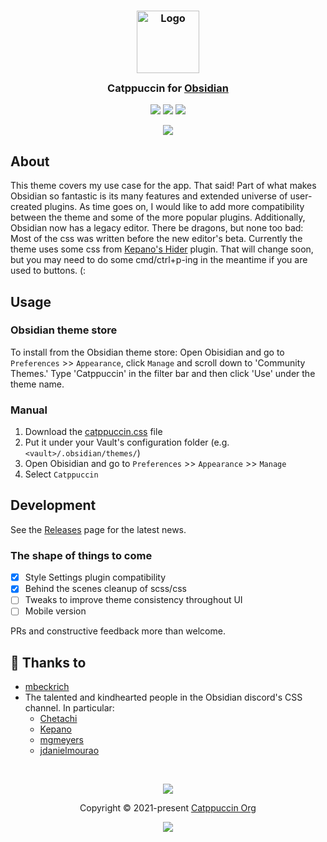 <h3 align="center">
	<img src="https://raw.githubusercontent.com/catppuccin/catppuccin/main/assets/logos/exports/1544x1544_circle.png" width="100" alt="Logo"/><br/>
	<img src="https://raw.githubusercontent.com/catppuccin/catppuccin/main/assets/misc/transparent.png" height="30" width="0px"/>
	Catppuccin for <a href="https://obsidian.md">Obsidian</a>
	<img src="https://raw.githubusercontent.com/catppuccin/catppuccin/main/assets/misc/transparent.png" height="30" width="0px"/>
</h3>

<p align="center">
    <a href="https://github.com/catppuccin/obsidian/stargazers"><img src="https://img.shields.io/github/stars/catppuccin/obsidian?colorA=363a4f&colorB=b7bdf8&style=for-the-badge"></a>
    <a href="https://github.com/catppuccin/obsidian/issues"><img src="https://img.shields.io/github/issues/catppuccin/obsidian?colorA=363a4f&colorB=f5a97f&style=for-the-badge"></a>
    <a href="https://github.com/catppuccin/obsidian/contributors"><img src="https://img.shields.io/github/contributors/catppuccin/obsidian?colorA=363a4f&colorB=a6da95&style=for-the-badge"></a>
</p>

<p align="center">
  <img src="https://github.com/catppuccin/obsidian/blob/main/assets/screenshot.png"/>
</p>

## About

This theme covers my use case for the app. That said! Part of what makes Obsidian so fantastic is its many features and extended universe of user-created plugins. As time goes on, I would like to add more compatibility between the theme and some of the more popular plugins. Additionally, Obsidian now has a legacy editor. There be dragons, but none too bad: Most of the css was written before the new editor's beta. Currently the theme uses some css from [Kepano's Hider](https://github.com/kepano/obsidian-hider) plugin. That will change soon, but you may need to do some cmd/ctrl+p-ing in the meantime if you are used to buttons. (:

## Usage

### Obsidian theme store

To install from the Obsidian theme store:
Open Obisidian and go to `Preferences` >> `Appearance`, click `Manage` and scroll down to 'Community Themes.' Type 'Catppuccin' in the filter bar and then click 'Use' under the theme name.

### Manual

1. Download the [catppuccin.css](https://github.com/mbeckrich/obsidian/blob/main/obsidian.css) file
2. Put it under your Vault's configuration folder (e.g. `<vault>/.obsidian/themes/`)
3. Open Obisidian and go to `Preferences` >> `Appearance` >> `Manage`
4. Select `Catppuccin`

## Development

See the [Releases](https://github.com/catppuccin/obsidian/releases) page for the latest news.

### The shape of things to come

+ [x] Style Settings plugin compatibility
+ [x] Behind the scenes cleanup of scss/css
+ [ ] Tweaks to improve theme consistency throughout UI
+ [ ] Mobile version

PRs and constructive feedback more than welcome.

## 💝 Thanks to

+ [mbeckrich](https://github.com/mbeckrich)
+ The talented and kindhearted people in the Obsidian discord's CSS channel. In particular:
    + [Chetachi](https://github.com/chetachiezikeuzor/Yin-and-Yang-Theme/)
    + [Kepano](https://github.com/kepano/obsidian-minimal)
    + [mgmeyers](https://github.com/mgmeyers/obsidian-california-coast-theme)
    + [jdanielmourao](https://github.com/jdanielmourao/obsidian-sanctum)

&nbsp;

<p align="center"><img src="https://raw.githubusercontent.com/catppuccin/catppuccin/main/assets/footers/gray0_ctp_on_line.svg?sanitize=true" /></p>
<p align="center">Copyright &copy; 2021-present <a href="https://github.com/catppuccin" target="_blank">Catppuccin Org</a>
<p align="center"><a href="https://github.com/catppuccin/catppuccin/blob/main/LICENSE"><img src="https://img.shields.io/static/v1.svg?style=for-the-badge&label=License&message=MIT&logoColor=d9e0ee&colorA=363a4f&colorB=b7bdf8"/></a></p>
